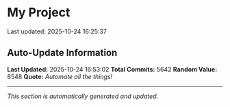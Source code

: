 # My Project


Last updated: 2025-10-24 16:25:37

















































































































































































































































































































































































































































































































































































































































































































































































































































































































































































































































































































































































































































































































































































































































































































































































































































































































































































































































































































































































































































































































































































































































































































































































































































































































































































































































































































































































































































































































































































































































































































































































































































































































































































































































































































































































































































































































































































































































































































































































































































































































































































































































































































































































































































































































































































































































































































































































































































































































































































































































































































































































































































































































































































































































































































































































































































































































































































































































































































































































































































































































































































































































































## Auto-Update Information

**Last Updated:** 2025-10-24 16:53:02
**Total Commits:** 5642
**Random Value:** 8548
**Quote:** _Automate all the things!_

---
_This section is automatically generated and updated._